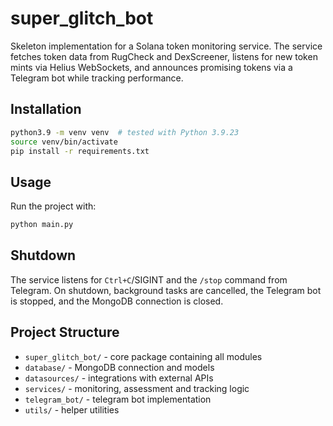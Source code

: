 # super_glitch_bot

Skeleton implementation for a Solana token monitoring service.
The service fetches token data from RugCheck and DexScreener, listens for new
token mints via Helius WebSockets, and announces promising tokens via a Telegram
bot while tracking performance.

## Installation
```bash
python3.9 -m venv venv  # tested with Python 3.9.23
source venv/bin/activate
pip install -r requirements.txt
```

## Usage
Run the project with:
```bash
python main.py
```

## Shutdown
The service listens for `Ctrl+C`/SIGINT and the `/stop` command from Telegram.
On shutdown, background tasks are cancelled, the Telegram bot is stopped, and
the MongoDB connection is closed.

## Project Structure
- `super_glitch_bot/` - core package containing all modules
- `database/` - MongoDB connection and models
- `datasources/` - integrations with external APIs
- `services/` - monitoring, assessment and tracking logic
- `telegram_bot/` - telegram bot implementation
- `utils/` - helper utilities
